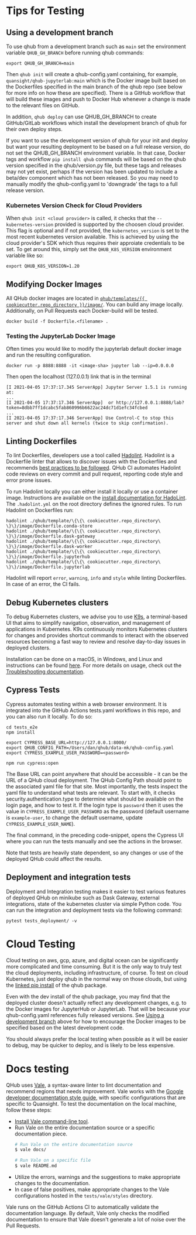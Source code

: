 # Tips for Testing

## Using a development branch

To use qhub from a development branch such as `main` set the
environment variable `QHUB_GH_BRANCH` before running qhub commands:

```
export QHUB_GH_BRANCH=main
```

Then `qhub init` will create a qhub-config.yaml containing, for
example, `quansight/qhub-jupyterlab:main` which is the Docker image
built based on the Dockerfiles specified in the main branch of the
qhub repo (see below for more info on how these are specified).  There
is a GitHub workflow that will build these images and push to Docker
Hub whenever a change is made to the relevant files on GitHub.

In addition, `qhub deploy` can use QHUB_GH_BRANCH to create
GitHub/GitLab workflows which install the development branch of qhub
for their own deploy steps.

If you want to use the development version of qhub for your init and
deploy but want your resulting deployment to be based on a full
release version, do not set the QHUB_GH_BRANCH environment
variable. In that case, Docker tags and workflow `pip install qhub`
commands will be based on the qhub version specified in the
qhub/version.py file, but these tags and releases may not yet exist,
perhaps if the version has been updated to include a beta/dev
component which has not been released.  So you may need to manually
modify the qhub-config.yaml to 'downgrade' the tags to a full release
version.

### Kubernetes Version Check for Cloud Providers

When `qhub init <cloud provider>` is called, it checks that the `--kubernetes-version` provided is supported by the choosen cloud provider. This flag is optional and if not provided, the `kubernetes_version` is set to the most recent kubernetes version available. This is achieved by using the cloud provider's SDK which thus requires their approiate credentials to be set. To get around this, simply set the `QHUB_K8S_VERSION` environment variable like so:

```
export QHUB_K8S_VERSION=1.20
```

## Modifying Docker Images

All QHub docker images are located in [`qhub/templates/{{
cookiecutter.repo_directory
}}/image/`](https://github.com/Quansight/qhub-cloud/tree/main/qhub/template/%7B%7B%20cookiecutter.repo_directory%20%7D%7D/image). You
can build any image locally. Additionally, on Pull Requests each
Docker-build will be tested.

```shell
docker build -f Dockerfile.<filename> .
```

### Testing the JupyterLab Docker Image

Often times you would like to modify the jupyterlab default docker
image and run the resulting configuration.

```shell
docker run -p 8888:8888 -it <image-sha> jupyter lab --ip=0.0.0.0
```

Then open the localhost (127.0.0.1) link that is in the terminal

```
[I 2021-04-05 17:37:17.345 ServerApp] Jupyter Server 1.5.1 is running at:
...
[I 2021-04-05 17:37:17.346 ServerApp]  or http://127.0.0.1:8888/lab?token=8dbb7ff1dcabc5fab860996b6622ac24dc71d1efc34fcbed
...
[I 2021-04-05 17:37:17.346 ServerApp] Use Control-C to stop this server and shut down all kernels (twice to skip confirmation).
```

## Linting Dockerfiles

To lint Dockerfiles, developers use a tool called [Hadolint](https://github.com/hadolint/hadolint). Hadolint is a Dockerfile linter that allows to discover issues with the Dockerfiles and recommends [best practices to be followed](https://docs.docker.com/develop/develop-images/dockerfile_best-practices/). QHub CI automates Hadolint code reviews on every commit and pull request, reporting code style and error prone issues.

To run Hadolint locally you can either install it locally or use a container image. Instructions are available on the [install documentation for HadoLint](https://github.com/hadolint/hadolint#install). The `.hadolint.yml` on the root directory defines the ignored rules. To run Hadolint on Dockerfiles run:

```shell
hadolint ./qhub/template/\{\{\ cookiecutter.repo_directory\ \}\}/image/Dockerfile.conda-store
hadolint ./qhub/template/\{\{\ cookiecutter.repo_directory\ \}\}/image/Dockerfile.dask-gateway
hadolint ./qhub/template/\{\{\ cookiecutter.repo_directory\ \}\}/image/Dockerfile.dask-worker
hadolint ./qhub/template/\{\{\ cookiecutter.repo_directory\ \}\}/image/Dockerfile.jupyterhub
hadolint ./qhub/template/\{\{\ cookiecutter.repo_directory\ \}\}/image/Dockerfile.jupyterlab
```

Hadolint will report `error`, `warning`, `info` and `style` while linting Dockerfiles. In case of an error, the CI fails.

## Debug Kubernetes clusters

 To debug Kubernetes clusters, we advise you to use [K9s](https://k9scli.io/), a terminal-based UI that aims to
 simplify navigation, observation, and management of applications in Kubernetes.
 K9s continuously monitors Kubernetes clusters for changes and provides
 shortcut commands to interact with the observed resources becoming a
 fast way to review and resolve day-to-day issues in deployed clusters.

Installation can be done on a macOS, in Windows, and Linux and instructions
 can be found [here](https://github.com/derailed/k9s). For more details on usage,
check out the [Troubleshooting documentation](https://docs.qhub.dev/en/stable/source/admin_guide/troubleshooting.html#debug-your-kubernetes-cluster).

## Cypress Tests

Cypress automates testing within a web browser environment. It is integrated into the GitHub Actions tests.yaml workflows in this repo, and
you can also run it locally. To do so:

```
cd tests_e2e
npm install

export CYPRESS_BASE_URL=http://127.0.0.1:8000/
export QHUB_CONFIG_PATH=/Users/dan/qhub/data-mk/qhub-config.yaml
export CYPRESS_EXAMPLE_USER_PASSWORD=<password>

npm run cypress:open
```

The Base URL can point anywhere that should be accessible - it can be the URL of a QHub cloud deployment.
The QHub Config Path should point to the associated yaml file for that site. Most importantly, the tests inspect the yaml file to understand
what tests are relevant. To start with, it checks security.authentication.type to determine what should be available on the login page, and
how to test it. If the login type is `password` then it uses the value in `CYPRESS_EXAMPLE_USER_PASSWORD` as the password (default username is
`example-user`, to change the default username, update `CYPRESS_EXAMPLE_USER_NAME`).

The final command, in the preceding code-snippet, opens the Cypress UI where you can run the tests manually and see the actions in the browser.

Note that tests are heavily state dependent, so any changes or use of the deployed QHub could affect the results.

## Deployment and integration tests

Deployment and Integration testing makes it easier to test various features of deployed QHub
on minikube such as Dask Gateway, external integrations, state of the kubernetes cluster via
simple Python code. You can run the integration and deployment tests via the following command:

```
pytest tests_deployment/ -v
```


# Cloud Testing

Cloud testing on aws, gcp, azure, and digital ocean can be significantly more complicated and time consuming. But it is the only way to truly test the cloud deployments, including infrastructure, of course. To test on cloud Kubernetes, just deploy qhub in the normal way on those clouds, but using the [linked pip install](./index.md) of the qhub package.

Even with the dev install of the qhub package, you may find that the deployed cluster doesn't actually reflect any development changes, e.g. to the Docker images for JupyterHub or JupyterLab. That will be because your qhub-config.yaml references fully released versions. See [Using a development branch](#using-a-development-branch) above for how to encourage the Docker images to be specified based on the latest development code.

You should always prefer the local testing when possible as it will be easier to debug, may be quicker to deploy, and is likely to be less expensive.

# Docs testing

QHub uses [Vale](https://github.com/errata-ai/vale), a syntax-aware linter to lint documentation and recommend regions that needs improvement. Vale works with the [Google developer documentation style guide](https://developers.google.com/style), with specific configurations that are specific to Quansight. To test the documentation on the local machine, follow these steps:

- [Install Vale command-line tool](https://docs.errata.ai/vale/install).
- Run Vale on the entire documentation source or a specific documentation piece.
  ```sh
  # Run Vale on the entire documentation source
  $ vale docs/

  # Run Vale on a specific file
  $ vale README.md
  ```
- Utilize the errors, warnings and the suggestions to make appropriate changes to the documentation.
- In case of false positives, make appropriate changes to the Vale configurations hosted in the `tests/vale/styles` directory.

Vale runs on the GitHub Actions CI to automatically validate the documentation language. By default, Vale only checks the modified documentation to ensure that Vale doesn't generate a lot of noise over the Pull Requests.
